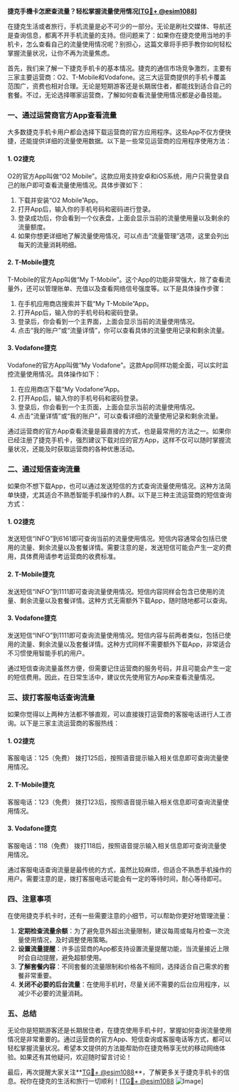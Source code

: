 **捷克手機卡怎麽查流量？轻松掌握流量使用情况[[TG💪+ @esim1088](https://t.me/s/esim1088)]**

在捷克生活或者旅行，手机流量是必不可少的一部分。无论是刷社交媒体、导航还是查询信息，都离不开手机流量的支持。但问题来了：如果你在捷克使用当地的手机卡，怎么查看自己的流量使用情况呢？别担心，这篇文章将手把手教你如何轻松掌握流量状况，让你不再为流量焦虑。

首先，我们来了解一下捷克手机卡的基本情况。捷克的通信市场竞争激烈，主要有三家主要运营商：O2、T-Mobile和Vodafone。这三大运营商提供的手机卡覆盖范围广，资费也相对合理。无论是短期游客还是长期居住者，都能找到适合自己的套餐。不过，无论选择哪家运营商，了解如何查看流量使用情况都是必备技能。

### **一、通过运营商官方App查看流量**

大多数捷克手机卡用户都会选择下载运营商的官方应用程序。这些App不仅方便快捷，还能提供详细的流量使用数据。以下是一些常见运营商的应用程序使用方法：

#### **1. O2捷克**
O2的官方App叫做“O2 Mobile”。这款应用支持安卓和iOS系统，用户只需登录自己的账户即可查看流量使用情况。具体步骤如下：
1. 下载并安装“O2 Mobile”App。
2. 打开App后，输入你的手机号码和密码进行登录。
3. 登录成功后，你会看到一个仪表盘，上面会显示当前的流量使用量以及剩余的流量额度。
4. 如果你想更详细地了解流量使用情况，可以点击“流量管理”选项，这里会列出每天的流量消耗明细。

#### **2. T-Mobile捷克**
T-Mobile的官方App叫做“My T-Mobile”。这个App的功能非常强大，除了查看流量外，还可以管理账单、充值以及查看网络信号强度等。以下是具体操作步骤：
1. 在手机应用商店搜索并下载“My T-Mobile”App。
2. 打开App后，输入你的手机号码和密码登录。
3. 登录后，你会看到一个主界面，上面会显示当前的流量使用情况。
4. 点击“我的账户”或“流量详情”，你可以查看具体的流量使用记录和剩余流量。

#### **3. Vodafone捷克**
Vodafone的官方App叫做“My Vodafone”。这款App同样功能全面，可以实时监控流量使用情况。具体操作如下：
1. 在应用商店下载“My Vodafone”App。
2. 打开App后，输入你的手机号码和密码登录。
3. 登录后，你会看到一个主页面，上面会显示当前的流量使用情况。
4. 点击“流量详情”或“我的账户”，可以查看详细的流量使用记录和剩余流量。

通过运营商的官方App查看流量是最直接的方式，也是最常用的方法之一。如果你已经注册了捷克手机卡，强烈建议下载对应的官方App，这样不仅可以随时掌握流量状况，还能及时获取运营商的各种优惠活动。

### **二、通过短信查询流量**

如果你不想下载App，也可以通过发送短信的方式查询流量使用情况。这种方法简单快捷，尤其适合不熟悉智能手机操作的人群。以下是三种主流运营商的短信查询方式：

#### **1. O2捷克**
发送短信“INFO”到6161即可查询当前的流量使用情况。短信内容通常会包括已使用的流量、剩余流量以及套餐详情。需要注意的是，发送短信可能会产生一定的费用，具体费用请参考运营商的收费标准。

#### **2. T-Mobile捷克**
发送短信“INFO”到1111即可查询流量使用情况。短信内容同样会包含已使用的流量、剩余流量以及套餐详情。这种方式无需额外下载App，随时随地都可以查询。

#### **3. Vodafone捷克**
发送短信“INFO”到1111即可查询流量使用情况。短信内容与前两者类似，包括已使用的流量、剩余流量以及套餐详情。这种方式同样不需要额外下载App，非常适合不习惯使用智能手机的用户。

通过短信查询流量虽然方便，但需要记住运营商的服务号码，并且可能会产生一定的短信费用。因此，在日常生活中，建议优先使用官方App来查看流量情况。

### **三、拨打客服电话查询流量**

如果你觉得以上两种方法都不够直观，可以直接拨打运营商的客服电话进行人工咨询。以下是三家主流运营商的客服热线：

#### **1. O2捷克**
客服电话：125（免费）
拨打125后，按照语音提示输入相关信息即可查询流量使用情况。

#### **2. T-Mobile捷克**
客服电话：123（免费）
拨打123后，按照语音提示输入相关信息即可查询流量使用情况。

#### **3. Vodafone捷克**
客服电话：118（免费）
拨打118后，按照语音提示输入相关信息即可查询流量使用情况。

通过客服电话查询流量是最传统的方式，虽然比较麻烦，但适合不熟悉手机操作的用户。需要注意的是，拨打客服电话可能会有一定的等待时间，耐心等待即可。

### **四、注意事项**

在使用捷克手机卡时，还有一些需要注意的小细节，可以帮助你更好地管理流量：

1. **定期检查流量余额**：为了避免意外超出流量限制，建议每周或每月检查一次流量使用情况，及时调整使用策略。
2. **设置流量提醒**：许多运营商的App都支持设置流量提醒功能，当流量接近上限时会自动提醒，避免超额使用。
3. **了解套餐内容**：不同套餐的流量限制和价格各不相同，选择适合自己需求的套餐非常重要。
4. **关闭不必要的后台流量**：在使用手机时，尽量关闭不需要的后台应用程序，以减少不必要的流量消耗。

### **五、总结**

无论你是短期游客还是长期居住者，在捷克使用手机卡时，掌握如何查询流量使用情况是非常重要的。通过运营商的官方App、短信查询或客服电话等方式，都可以轻松掌握流量状况。希望本文提供的方法能帮助你在捷克畅享无忧的移动网络体验。如果还有其他疑问，欢迎随时留言讨论！

最后，再次提醒大家关注**[TG💪+ @esim1088](https://t.me/s/esim1088)**，了解更多关于捷克手机卡的信息。祝你在捷克的生活和旅行一切顺利！[[TG💪+ @esim1088](https://t.me/s/esim1088) ![Image](https://i.postimg.cc/4NQfJmqS/Snipaste-2025-05-13-00-14-12.png)]